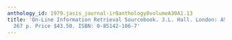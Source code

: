 ```yaml
---
anthology_id: 1979.jasis_journal-ir0anthology0volumeA30A1.13
title: 'On-Line Information Retrieval Sourcebook. J.L. Hall. London: ASLIB; 1977:
  267 p. Price $43.50. ISBN: 0-85142-106-7'
---
```

